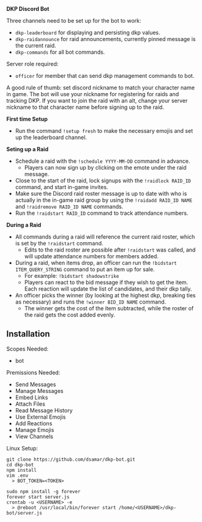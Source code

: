 **DKP Discord Bot**

Three channels need to be set up for the bot to work:
- `dkp-leaderboard` for displaying and persisting dkp values.
- `dkp-raidannounce` for raid announcements, currently pinned message is the current raid.
- `dkp-commands` for all bot commands.

Server role required:
- `officer` for member that can send dkp management commands to bot.

A good rule of thumb: set discord nickname to match your character name in game.
The bot will use your nickname for registering for raids and tracking DKP.
If you want to join the raid with an alt, change your server nickname to that character name before signing up to the raid.

**First time Setup**

- Run the command `!setup fresh` to make the necessary emojis and set up the leaderboard channel.

**Seting up a Raid**

- Schedule a raid with the `!schedule YYYY-MM-DD` command in advance.
  - Players can now sign up by clicking on the emote under the raid message.
- Close to the start of the raid, lock signups with the `!raidlock RAID_ID` command, and start in-game invites.
- Make sure the Discord raid roster message is up to date with who is actually in the in-game raid group by using the `!raidadd RAID_ID NAME` and `!raidremove RAID_ID NAME` commands.
- Run the `!raidstart RAID_ID` command to track attendance numbers.

**During a Raid**

- All commands during a raid will reference the current raid roster, which is set by the `!raidstart` command.
  - Edits to the raid roster are possible after `!raidstart` was called, and will update attendance numbers for members added.
- During a raid, when items drop, an officer can run the `!bidstart ITEM_QUERY_STRING` command to put an item up for sale.
  - For example: `!bidstart shadowstrike`
  - Players can react to the bid message if they wish to get the item. Each reaction will update the list of candidates, and their dkp tally.
- An officer picks the winner (by looking at the highest dkp, breaking ties as necessary) and runs the `!winner BID_ID NAME` command.
  - The winner gets the cost of the item subtracted, while the roster of the raid gets the cost added evenly.
  
## Installation

Scopes Needed:

- bot

Premissions Needed:

- Send Messages
- Manage Messages
- Embed Links
- Attach Files
- Read Message History
- Use External Emojis
- Add Reactions
- Manage Emojis
- View Channels

Linux Setup:

```
git clone https://github.com/dsamar/dkp-bot.git
cd dkp-bot
npm install
vim .env
  > BOT_TOKEN=<TOKEN>

sudo npm install -g forever
forever start server.js
crontab -u <USERNAME> -e
  > @reboot /usr/local/bin/forever start /home/<USERNAME>/dkp-bot/server.js
```